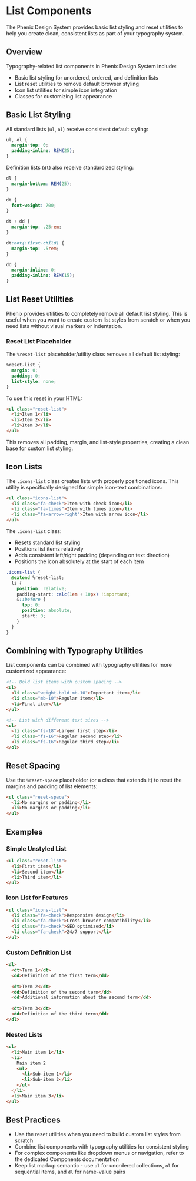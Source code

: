 # List Components

The Phenix Design System provides basic list styling and reset utilities to help you create clean, consistent lists as part of your typography system.

## Overview

Typography-related list components in Phenix Design System include:

- Basic list styling for unordered, ordered, and definition lists
- List reset utilities to remove default browser styling
- Icon list utilities for simple icon integration
- Classes for customizing list appearance

## Basic List Styling

All standard lists (`ul`, `ol`) receive consistent default styling:

```css
ul, ol {
  margin-top: 0;
  padding-inline: REM(25);
}
```

Definition lists (`dl`) also receive standardized styling:

```css
dl {
  margin-bottom: REM(25);
}

dt {
  font-weight: 700;
}

dt + dd {
  margin-top: .25rem;
}

dt:not(:first-child) {
  margin-top: .5rem;
}

dd {
  margin-inline: 0;
  padding-inline: REM(15);
}
```

## List Reset Utilities

Phenix provides utilities to completely remove all default list styling. This is useful when you want to create custom list styles from scratch or when you need lists without visual markers or indentation.

### Reset List Placeholder

The `%reset-list` placeholder/utility class removes all default list styling:

```css
%reset-list {
  margin: 0;
  padding: 0;
  list-style: none;
}
```

To use this reset in your HTML:

```html
<ul class="reset-list">
  <li>Item 1</li>
  <li>Item 2</li>
  <li>Item 3</li>
</ul>
```

This removes all padding, margin, and list-style properties, creating a clean base for custom list styling.

## Icon Lists

The `.icons-list` class creates lists with properly positioned icons. This utility is specifically designed for simple icon-text combinations:

```html
<ul class="icons-list">
  <li class="fa-check">Item with check icon</li>
  <li class="fa-times">Item with times icon</li>
  <li class="fa-arrow-right">Item with arrow icon</li>
</ul>
```

The `.icons-list` class:
- Resets standard list styling
- Positions list items relatively
- Adds consistent left/right padding (depending on text direction)
- Positions the icon absolutely at the start of each item

```css
.icons-list {
  @extend %reset-list;
  li {
    position: relative;
    padding-start: calc(1em + 10px) !important;
    &::before {
      top: 0;
      position: absolute;
      start: 0;
    }
  }
}
```

## Combining with Typography Utilities

List components can be combined with typography utilities for more customized appearance:

```html
<!-- Bold list items with custom spacing -->
<ul>
  <li class="weight-bold mb-10">Important item</li>
  <li class="mb-10">Regular item</li>
  <li>Final item</li>
</ul>

<!-- List with different text sizes -->
<ol>
  <li class="fs-18">Larger first step</li>
  <li class="fs-16">Regular second step</li>
  <li class="fs-16">Regular third step</li>
</ol>
```

## Reset Spacing

Use the `%reset-space` placeholder (or a class that extends it) to reset the margins and padding of list elements:

```html
<ul class="reset-space">
  <li>No margins or padding</li>
  <li>No margins or padding</li>
</ul>
```

## Examples

### Simple Unstyled List

```html
<ul class="reset-list">
  <li>First item</li>
  <li>Second item</li>
  <li>Third item</li>
</ul>
```

### Icon List for Features

```html
<ul class="icons-list">
  <li class="fa-check">Responsive design</li>
  <li class="fa-check">Cross-browser compatibility</li>
  <li class="fa-check">SEO optimized</li>
  <li class="fa-check">24/7 support</li>
</ul>
```

### Custom Definition List

```html
<dl>
  <dt>Term 1</dt>
  <dd>Definition of the first term</dd>
  
  <dt>Term 2</dt>
  <dd>Definition of the second term</dd>
  <dd>Additional information about the second term</dd>
  
  <dt>Term 3</dt>
  <dd>Definition of the third term</dd>
</dl>
```

### Nested Lists

```html
<ul>
  <li>Main item 1</li>
  <li>
    Main item 2
    <ul>
      <li>Sub-item 1</li>
      <li>Sub-item 2</li>
    </ul>
  </li>
  <li>Main item 3</li>
</ul>
```

## Best Practices

- Use the reset utilities when you need to build custom list styles from scratch
- Combine list components with typography utilities for consistent styling
- For complex components like dropdown menus or navigation, refer to the dedicated Components documentation
- Keep list markup semantic - use `ul` for unordered collections, `ol` for sequential items, and `dl` for name-value pairs
